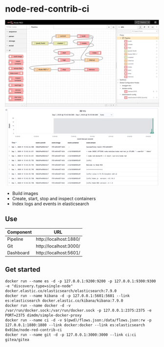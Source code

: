 # node-red-contrib-ci

![pipeline](https://github.com/0x01be/node-red-contrib-ci/raw/main/pipeline.png)
![dashboard](https://github.com/0x01be/node-red-contrib-ci/raw/main/dashboard.png)

- Build images
- Create, start, stop and inspect containers
- Index logs and events in elasticsearch

## Use

| Component     | URL |
| ------------- | --- |
| Pipeline      | http://localhost:1880/ |
| Git           | http://localhost:3000/ |
| Dashboard     | http://localhost:5601/ |

## Get started

```
docker run --name es -d -p 127.0.0.1:9200:9200 -p 127.0.0.1:9300:9300 -e "discovery.type=single-node" docker.elastic.co/elasticsearch/elasticsearch:7.9.0
docker run --name kibana -d -p 127.0.0.1:5601:5601 --link es:elasticsearch docker.elastic.co/kibana/kibana:7.9.0
docker run --name docker -d -v /var/run/docker.sock:/var/run/docker.sock -p 127.0.0.1:2375:2375 -e PORT=2375 dimdm/simple-docker-proxy
docker run --name ci -d -v $(pwd)/flows.json:/data/flows.json:rw -p 127.0.0.1:1880:1880 --link docker:docker --link es:elasticsearch 0x01be/node-red-contrib-ci
docker run --name git -d -p 127.0.0.1:3000:3000 --link ci:ci gitea/gitea
```
